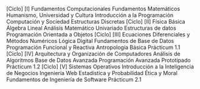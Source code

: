 [Ciclo] [I]
Fundamentos Computacionales
Fundamentos Matemáticos
Humanismo, Universidad y Cultura
Introducción a la Programación
Computación y Sociedad
Estructuras Discretas
[Ciclo] [II]
Física Básica
Álgebra  Lineal
Análisis Matemático Univariado
Estructuras de datos
Programación Orientada a Objetos
[Ciclo] [III]
Ecuaciones Diferenciales y Métodos Numéricos
Lógica Digital
Fundamentos de Base de Datos
Programación Funcional y Reactiva
Antropología Básica
Prácticum 1.1
[Ciclo] [IV]
Arquitectura y Organización de Computadores
Análisis de Algoritmos
Base de Datos Avanzada
Programación Avanzada
Prototipado
Prácticum 1.2
[Ciclo] [V]
Sistemas Operativos
Introducción a la Inteligencia de Negocios
Ingeniería Web
Estadística y Probabilidad
Ética y Moral
Fundamentos de Ingeniería de Software
Prácticum 2.1